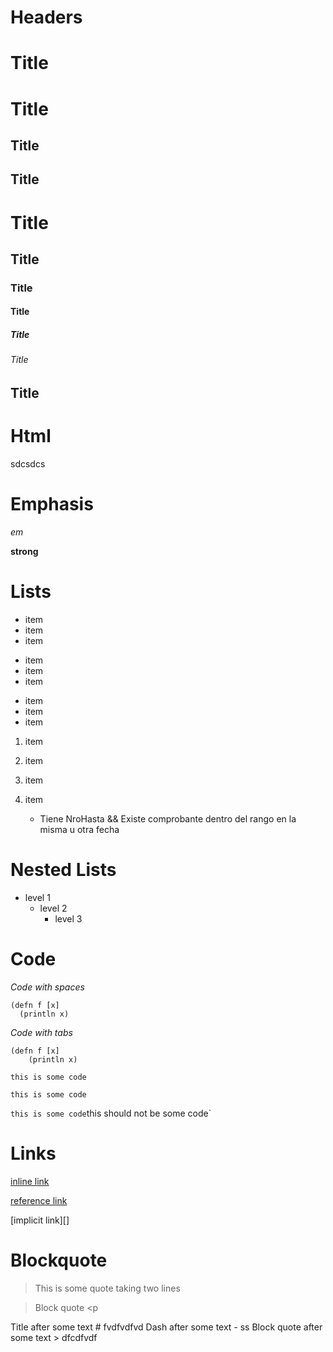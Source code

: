 Headers
=======

Title
=
Title
====

Title
-

Title
--

# Title
## Title
### Title 
#### Title
##### Title
###### Title

## Title #

Html
====

<html 
attr="sdcsdcs">
  sdcsdcs
</html>

Emphasis
========

*em*

**strong**

Lists
=====

- item
- item
- item

+ item
+ item
+ item

* item
* item
* item


1. item
2. item
3. item
300001. item

		- Tiene NroHasta && Existe comprobante dentro del rango en la misma u otra fecha

Nested Lists
============

- level 1
    - level 2
        - level 3

Code
=====

*Code with spaces*

    (defn f [x]
      (println x)

*Code with tabs*

	(defn f [x]
		(println x)

``this is some code``

`this is some code`

`this is some code`this should not be some code`

Links
=====

[inline link](http://link.com)

[reference link][id]

   [id]: dcsdcs

[implicit link][]

Blockquote
===========

> This is some quote
> taking two lines

> Block quote <p
> > 


Title after some text # fvdfvdfvd
Dash after some text - ss
Block quote after some text > dfcdfvdf

